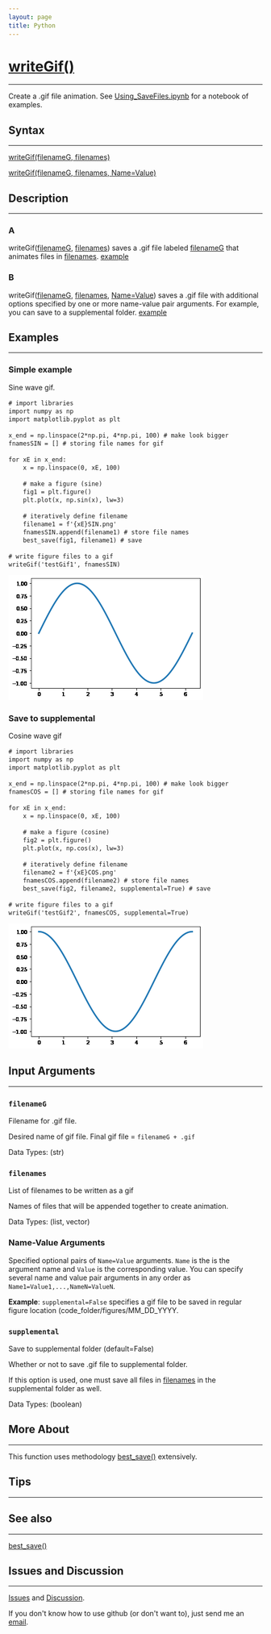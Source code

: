 ```yaml
---
layout: page
title: Python
---
```


# [writeGif()](https://github.com/tulimid1/savingFiles/blob/main/writeGif.py)
---

Create a .gif file animation. See [Using_SaveFiles.ipynb](https://github.com/tulimid1/savingFiles/blob/main/Using_SaveFiles.ipynb) for a notebook of examples. 

## Syntax
---

[writeGif(filenameG, filenames)](#a)

[writeGif(filenameG, filenames, Name=Value)](#b)

## Description
---
### A
writeGif([filenameG](#filenameg), [filenames](#filenames)) saves a .gif file labeled [filenameG](#filenameg) that animates files in [filenames](#filenames). [example](#simple-example)

### B 
writeGif([filenameG](#filenameg), [filenames](#filenames), [Name=Value](#name-value-arguments)) saves a .gif file with additional options specified by one or more name-value pair arguments. For example, you can save to a supplemental folder. [example](#save-to-supplemental)

## Examples 
---
### Simple example
Sine wave gif. 

    # import libraries
    import numpy as np 
    import matplotlib.pyplot as plt
    
    x_end = np.linspace(2*np.pi, 4*np.pi, 100) # make look bigger 
    fnamesSIN = [] # storing file names for gif

    for xE in x_end:
        x = np.linspace(0, xE, 100)

        # make a figure (sine)
        fig1 = plt.figure()
        plt.plot(x, np.sin(x), lw=3)

        # iteratively define filename 
        filename1 = f'{xE}SIN.png'
        fnamesSIN.append(filename1) # store file names 
        best_save(fig1, filename1) # save 

    # write figure files to a gif
    writeGif('testGif1', fnamesSIN)

![FIG1](/assets/testGif1py.gif)

### Save to supplemental
Cosine wave gif

    # import libraries
    import numpy as np 
    import matplotlib.pyplot as plt
    
    x_end = np.linspace(2*np.pi, 4*np.pi, 100) # make look bigger 
    fnamesCOS = [] # storing file names for gif

    for xE in x_end:
        x = np.linspace(0, xE, 100)

        # make a figure (cosine)
        fig2 = plt.figure()
        plt.plot(x, np.cos(x), lw=3)

        # iteratively define filename 
        filename2 = f'{xE}COS.png'
        fnamesCOS.append(filename2) # store file names 
        best_save(fig2, filename2, supplemental=True) # save 

    # write figure files to a gif
    writeGif('testGif2', fnamesCOS, supplemental=True)
    
![FIG2](/assets/testGif2py.gif)

## Input Arguments
---
### ```filenameG```
Filename for .gif file.

Desired name of gif file. Final gif file = `filenameG + .gif`

Data Types: (str)

### ```filenames```
List of filenames to be written as a gif

Names of files that will be appended together to create animation. 

Data Types: (list, vector)

### Name-Value Arguments

Specified optional pairs of ```Name=Value``` arguments. ```Name``` is the is the argument name and ```Value``` is the corresponding value. You can specify several name and value pair arguments in any order as ```Name1=Value1,...,NameN=ValueN```. 

**Example**: ```supplemental=False``` specifies a gif file to be saved in regular figure location (code_folder/figures/MM_DD_YYYY. 

### ```supplemental```
Save to supplemental folder (default=False)

Whether or not to save .gif file to supplemental folder. 

If this option is used, one must save all files in [filenames](#filenames) in the supplemental folder as well. 

Data Types: (boolean)

## More About 
---

This function uses methodology [best_save()](https://tulimid1.github.io/savingFiles/best_save_py/) extensively. 

## Tips 
---

## See also 
---
[best_save()](https://tulimid1.github.io/savingFiles/best_save_py/)

## Issues and Discussion 
---

[Issues](https://github.com/tulimid1/savingFiles/issues) and [Discussion](https://github.com/tulimid1/savingFiles/discussions).

If you don't know how to use github (or don't want to), just send me an [email](mailto:tulimid@udel.edu). 
